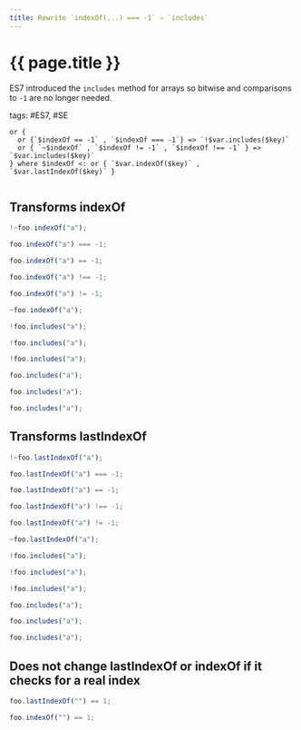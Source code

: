 ```yaml
---
title: Rewrite `indexOf(...) === -1` ⇒ `includes`
---
```


# {{ page.title }}

ES7 introduced the `includes` method for arrays so bitwise and comparisons to `-1` are no longer needed.

tags: #ES7, #SE

```grit
or {
  or {`$indexOf == -1` , `$indexOf === -1`} => `!$var.includes($key)`
  or { `~$indexOf` , `$indexOf != -1` , `$indexOf !== -1` } => `$var.includes($key)`
} where $indexOf <: or { `$var.indexOf($key)` , `$var.lastIndexOf($key)` }

```

```

```

## Transforms indexOf

```javascript
!~foo.indexOf("a");

foo.indexOf("a") === -1;

foo.indexOf("a") == -1;

foo.indexOf("a") !== -1;

foo.indexOf("a") != -1;

~foo.indexOf("a");
```

```typescript
!foo.includes("a");

!foo.includes("a");

!foo.includes("a");

foo.includes("a");

foo.includes("a");

foo.includes("a");
```

## Transforms lastIndexOf

```javascript
!~foo.lastIndexOf("a");

foo.lastIndexOf("a") === -1;

foo.lastIndexOf("a") == -1;

foo.lastIndexOf("a") !== -1;

foo.lastIndexOf("a") != -1;

~foo.lastIndexOf("a");
```

```typescript
!foo.includes("a");

!foo.includes("a");

!foo.includes("a");

foo.includes("a");

foo.includes("a");

foo.includes("a");
```

## Does not change lastIndexOf or indexOf if it checks for a real index

```javascript
foo.lastIndexOf("") == 1;

foo.indexOf("") == 1;
```
